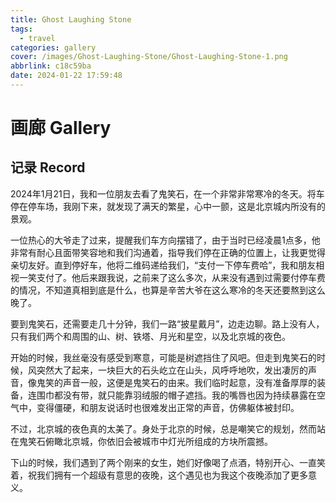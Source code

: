 ```yaml
---
title: Ghost Laughing Stone
tags:
  - travel
categories: gallery
cover: /images/Ghost-Laughing-Stone/Ghost-Laughing-Stone-1.png
abbrlink: c18c59ba
date: 2024-01-22 17:59:48
---
```

# 画廊 Gallery



## 记录 Record
2024年1月21日，我和一位朋友去看了鬼笑石，在一个非常非常寒冷的冬天。将车停在停车场，我刚下来，就发现了满天的繁星，心中一颤，这是北京城内所没有的景观。

一位热心的大爷走了过来，提醒我们车方向摆错了，由于当时已经凌晨1点多，他非常有耐心且面带笑容地和我们沟通着，指导我们停在正确的位置上，让我更觉得亲切友好。直到停好车，他将二维码递给我们，“支付一下停车费哈”，我和朋友相视一笑支付了。他后来跟我说，之前来了这么多次，从来没有遇到过需要付停车费的情况，不知道真相到底是什么，也算是辛苦大爷在这么寒冷的冬天还要熬到这么晚了。


要到鬼笑石，还需要走几十分钟，我们一路“披星戴月”，边走边聊。路上没有人，只有我们两个和周围的山、树、铁塔、月光和星空，以及北京城的夜色。

开始的时候，我丝毫没有感受到寒意，可能是树遮挡住了风吧。但走到鬼笑石的时候，风突然大了起来，一块巨大的石头屹立在山头，风呼呼地吹，发出凄厉的声音，像鬼笑的声音一般，这便是鬼笑石的由来。我们临时起意，没有准备厚厚的装备，连围巾都没有带，就只能靠羽绒服的帽子遮挡。我的嘴唇也因为持续暴露在空气中，变得僵硬，和朋友说话时也很难发出正常的声音，仿佛躯体被封印。

不过，北京城的夜色真的太美了。身处于北京的时候，总是嘲笑它的规划，然而站在鬼笑石俯瞰北京城，你依旧会被城市中灯光所组成的方块所震撼。

下山的时候，我们遇到了两个刚来的女生，她们好像喝了点酒，特别开心、一直笑着，祝我们拥有一个超级有意思的夜晚，这个遇见也为我这个夜晚添加了更多意义。